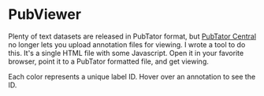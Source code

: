 # PubViewer

Plenty of text datasets are released in PubTator format, but
[PubTator Central](https://www.ncbi.nlm.nih.gov/research/pubtator/index.html)
no longer lets you upload annotation files for viewing. I wrote a tool
to do this. It's a single HTML file with some Javascript. Open it in your
favorite browser, point it to a PubTator formatted file, and get viewing.

Each color represents a unique label ID. Hover over an annotation to see the ID.
